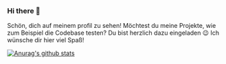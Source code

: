 ### Hi there 👋

Schön, dich auf meinem profil zu sehen!
Möchtest du meine Projekte, wie zum Beispiel die Codebase testen? Du bist herzlich dazu eingeladen 😉
Ich wünsche dir hier viel Spaß!

[![Anurag's github stats](https://github-readme-stats.vercel.app/api?username=nizi112&count_private=false)](#)
